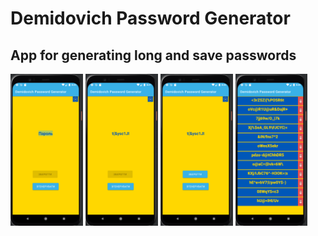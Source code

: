 # Demidovich Password Generator

## App for generating long and save passwords

<img src="https://github.com/VadimToptunov/Demidovich/blob/master/screens/shot1.png" width="23%"></img> <img src="https://github.com/VadimToptunov/Demidovich/blob/master/screens/shot3.png" width="23%"></img> <img src="https://github.com/VadimToptunov/Demidovich/blob/master/screens/shot2.png" width="23%"></img> <img src="https://github.com/VadimToptunov/Demidovich/blob/master/screens/shot4.png" width="23%"></img> 

